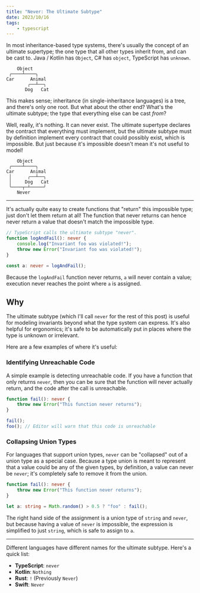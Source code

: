 ```yaml
---
title: "Never: The Ultimate Subtype"
date: 2023/10/16
tags:
    - typescript
---
```


In most inheritance-based type systems, there's usually the concept of an
ultimate supertype; the one type that all other types inherit from, and can be
cast to. Java / Kotlin has `Object`, C# has `object`, TypeScript has `unknown`.

```
    Object
 ╭────┴────╮
Car      Animal
        ╭──┴──╮
       Dog   Cat
```

This makes sense; inheritance (in single-inheritance languages) is a tree, and
there's only one root. But what about the other end? What's the ultimate
subtype; the type that everything else can be cast _from_?

Well, really, it's nothing. It can never exist. The ultimate supertype declares
the contract that everything must implement, but the ultimate subtype must by
definition implement every contract that could possibly exist, which is
impossible. But just because it's impossible doesn't mean it's not useful to
model!

```
    Object
 ╭────┴────╮
Car      Animal
 │      ╭──┴──╮
 │     Dog   Cat
 ╰────┬─┴─────╯
    Never
```

---

It's actually quite easy to create functions that "return" this impossible
type; just don't let them return at all! The function that never returns can
hence never return a value that doesn't match the impossible type.

```ts title=TypeScript
// TypeScript calls the ultimate subtype "never".
function logAndFail(): never {
    console.log("Invariant foo was violated!");
    throw new Error("Invariant foo was violated!");
}

const a: never = logAndFail();
```

Because the `logAndFail` function never returns, `a` will never contain a
value; execution never reaches the point where `a` is assigned.

## Why

The ultimate subtype (which I'll call `never` for the rest of this post) is
useful for modeling invariants beyond what the type system can express. It's
also helpful for ergonomics; it's safe to be automatically put in places where
the type is unknown or irrelevant.

Here are a few examples of where it's useful:

### Identifying Unreachable Code

A simple example is detecting unreachable code. If you have a function that
only returns `never`, then you can be sure that the function will never
actually return, and the code after the call is unreachable.

```ts title=TypeScript
function fail(): never {
    throw new Error("This function never returns");
}

fail();
foo(); // Editor will warn that this code is unreachable
```

### Collapsing Union Types

For languages that support union types, `never` can be "collapsed" out of a
union type as a special case. Because a type union is meant to represent that a
value could be any of the given types, by definition, a value can never be
`never`; it's completely safe to remove it from the union.

```ts title=TypeScript
function fail(): never {
    throw new Error("This function never returns");
}

let a: string = Math.random() > 0.5 ? "foo" : fail();
```

The right hand side of the assignment is a union type of `string` and `never`,
but because having a value of `never` is impossible, the expression is
simplified to just `string`, which is safe to assign to `a`.

---

Different languages have different names for the ultimate subtype. Here's a
quick list:

- **TypeScript**: `never`
- **Kotlin**: `Nothing`
- **Rust**: `!` (Previously `Never`)
- **Swift**: `Never`

<!-- ### Always Valid Covariant Types

Some types that are covariant in their generic parameters don't always use
those parameters for every value. For example, an `Either<TLeft, TRight>` that
could contain a `TLeft` or a `TRight` won't use `TLeft` if it contains a
`TRight`, and an immutable list won't use its generic parameter if it's empty.

Functions or constructors that return these types can usually infer the "used"
generic types from the arguments, but the unused generic types need explicit
typing. -->
